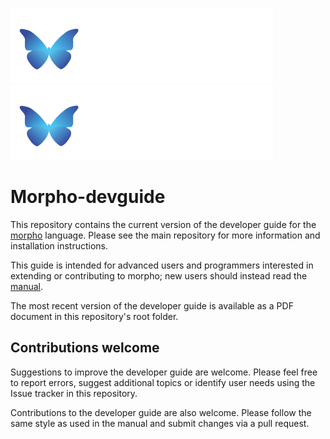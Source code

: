 ![Morpho](https://github.com/Morpho-lang/morpho-manual/blob/main/src/Figures/morphologosmall-white.png#gh-light-mode-only)![Morpho](https://github.com/Morpho-lang/morpho-manual/blob/main/src/Figures/morphologosmall-white.png#gh-dark-mode-only)

# Morpho-devguide

This repository contains the current version of the developer guide for the [morpho](https://github.com/Morpho-lang/morpho) language. Please see the main repository for more information and installation instructions. 

This guide is intended for advanced users and programmers interested in extending or contributing to morpho; new users should instead read the [manual](https://github.com/Morpho-lang/morpho-manual).

The most recent version of the developer guide is available as a PDF document in this repository's root folder.

## Contributions welcome

Suggestions to improve the developer guide are welcome. Please feel free to report errors, suggest additional topics or identify user needs using the Issue tracker in this repository.

Contributions to the developer guide are also welcome. Please follow the same style as used in the manual and submit changes via a pull request.

